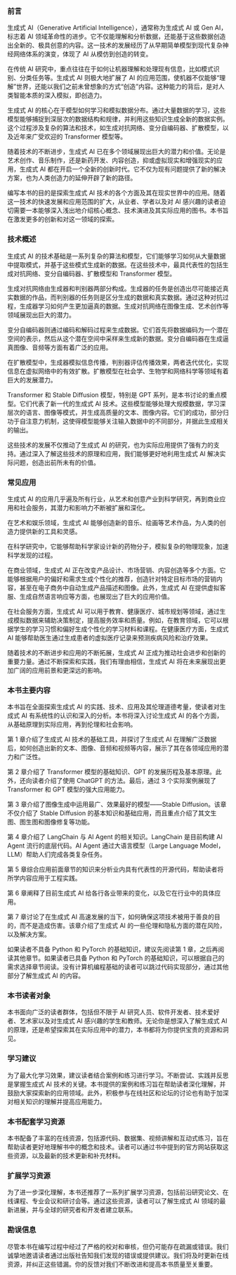 ### 前言
生成式 AI（Generative Artificial Intelligence），通常称为生成式 AI 或 Gen AI，标志着 AI 领域革命性的进步。它不仅能理解和分析数据，还能基于这些数据创造出全新的、极具创意的内容。这一技术的发展经历了从早期简单模型到现代复杂神经网络体系的演变，体现了 AI 从模仿到创造的转变。

在传统 AI 研究中，重点往往在于如何让机器理解和处理现有信息，比如模式识别、分类任务等。生成式 AI 则极大地扩展了 AI 的应用范围，使机器不仅能够“理解”世界，还能以我们之前未曾想象的方式“创造”内容。这种能力的背后，是对人类智能本质的深入模拟，即创造力。

生成式 AI 的核心在于模型如何学习和模拟数据分布。通过大量数据的学习，这些模型能够捕捉到深层次的数据结构和规律，并利用这些知识生成全新的数据实例。这个过程涉及复杂的算法和技术，如生成对抗网络、变分自编码器、扩散模型，以及近年来广受欢迎的 Transformer 模型等。

随着技术的不断进步，生成式 AI 已在多个领域展现出巨大的潜力和价值。无论是艺术创作、音乐制作，还是新药开发、内容创造，抑或虚拟现实和增强现实的应用，生成式 AI 都在开启一个全新的创新时代。它不仅为现有问题提供了新的解决方案，也为人类创造力的延伸开辟了新的路径。

编写本书的目的是探索生成式 AI 技术的各个方面及其在现实世界中的应用。随着这一技术的快速发展和应用范围的扩大，从业者、学者以及对 AI 感兴趣的读者迫切需要一本能够深入浅出地介绍核心概念、技术演进及其实际应用的图书。本书旨在激发更多的创新和对这一领域的探索。

### 技术概述
生成式 AI 的技术基础是一系列复杂的算法和模型，它们能够学习如何从大量数据中提取模式，并基于这些模式生成新的数据。在这些技术中，最具代表性的包括生成对抗网络、变分自编码器、扩散模型和 Transformer 模型。

生成对抗网络由生成器和判别器两部分构成。生成器的任务是创造出尽可能接近真实数据的作品，而判别器的任务则是区分生成的数据和真实数据。通过这种对抗过程，生成器学习如何产生更加逼真的数据。生成对抗网络在图像生成、艺术创作等领域展现出巨大的潜力。

变分自编码器则通过编码和解码过程来生成数据。它们首先将数据编码为一个潜在空间的表示，然后从这个潜在空间中采样来生成新的数据。变分自编码器在生成逼真图像、音频等方面有着广泛的应用。

在扩散模型中，生成器模拟信息传播，判别器评估传播效果，两者迭代优化，实现信息在虚拟网络中的有效扩散。扩散模型在社会学、生物学和网络科学等领域有着巨大的发展潜力。

Transformer 和 Stable Diffusion 模型，特别是 GPT 系列，是本书讨论的重点模型。它们代表了新一代的生成式 AI 技术。这些模型能够处理大规模数据，学习深层次的语言、图像等模式，并生成高质量的文本、图像内容。它们的成功，部分归功于自注意力机制，这使得模型能够关注输入数据中的不同部分，并据此生成相关的输出。

这些技术的发展不仅推动了生成式 AI 的研究，也为实际应用提供了强有力的支持。通过深入了解这些技术的原理和应用，我们能够更好地利用生成式 AI 解决实际问题，创造出前所未有的价值。

### 常见应用
生成式 AI 的应用几乎遍及所有行业，从艺术和创意产业到科学研究，再到商业应用和社会服务，其潜力和影响力不断被扩展和深化。

在艺术和娱乐领域，生成式 AI 能够创造新的音乐、绘画等艺术作品，为人类的创造力提供新的工具和灵感。

在科学研究中，它能够帮助科学家设计新的药物分子，模拟复杂的物理现象，加速科学发现的过程。

在商业领域，生成式 AI 正在改变产品设计、市场营销、内容创造等多个方面。它能够根据用户的偏好和需求生成个性化的推荐，创造针对特定目标市场的营销内容，甚至在电子商务中自动生成产品描述和图像。此外，生成式 AI 在提供虚拟客服、生成自然语言响应等方面，也展现出了巨大的应用价值。

在社会服务方面，生成式 AI 可以用于教育、健康医疗、城市规划等领域，通过生成模拟数据来辅助决策制定，提高服务效率和质量。例如，在教育领域，它可以根据学生的学习习惯和偏好生成个性化的学习材料和课程。在健康医疗方面，生成式 AI 能够帮助医生通过生成患者的虚拟医疗记录来预测疾病风险和治疗效果。

随着技术的不断进步和应用的不断拓展，生成式 AI 正成为推动社会进步和创新的重要力量。通过不断探索和实践，我们有理由相信，生成式 AI 将在未来展现出更加广阔的应用前景和更深远的影响。

### 本书主要内容
本书旨在全面探索生成式 AI 的实践、技术、应用及其伦理道德考量，使读者对生成式 AI 有系统性的认识和深入的分析。本书将深入讨论生成式 AI 的各个方面，从基础原理到实际应用，再到伦理和社会影响。

第 1 章介绍了生成式 AI 技术的基础工具，并探讨了生成式 AI 在理解广泛数据后，如何创造出新的文本、图像、音频和视频等内容，展示了其在各领域应用的潜力和广泛性。

第 2 章介绍了 Transformer 模型的基础知识、GPT 的发展历程及基本原理。此外，还向读者介绍了使用 ChatGPT 的方法。最后，通过 3 个实际案例展现了 Transformer 和 GPT 模型的强大应用能力。

第 3 章介绍了图像生成中运用最广、效果最好的模型——Stable Diffusion。该章不仅介绍了 Stable Diffusion 的基本知识和基础应用，而且重点介绍了其文生图、图生图和图像修复等功能。

第 4 章介绍了 LangChain 与 AI Agent 的相关知识。LangChain 是目前构建 AI Agent 流行的底层代码。AI Agent 通过大语言模型（Large Language Model，LLM）帮助人们完成各类复杂任务。

第 5 章综合应用前面章节的知识来分析业内具有代表性的开源代码，帮助读者将所学内容应用于工程实践。

第 6 章阐释了目前生成式 AI 给各行各业带来的变化，以及它在行业中的具体应用。

第 7 章讨论了在生成式 AI 高速发展的当下，如何确保这项技术被用于善良的目的，而不是造成伤害。该章介绍了生成式 AI 的一些伦理和隐私方面的潜在风险，以及解决方案。

如果读者不具备 Python 和 PyTorch 的基础知识，建议先阅读第 1 章，之后再阅读其他章节。如果读者已具备 Python 和 PyTorch 的基础知识，可以根据自己的需求选择章节阅读。没有计算机编程基础的读者可以跳过代码实现部分，通过其他部分了解生成式 AI 的内容。

### 本书读者对象
本书面向广泛的读者群体，包括但不限于 AI 研究人员、软件开发者、技术爱好者、艺术家以及对生成式 AI 感兴趣的学生和教师。无论你是想深入了解生成式 AI 的原理，还是希望探索其在实际应用中的潜力，本书都将为你提供宝贵的资源和洞见。

### 学习建议
为了最大化学习效果，建议读者结合案例和练习进行学习。不断尝试、实践并反思是掌握生成式 AI 技术的关键。本书提供的案例和练习旨在帮助读者深化理解，并鼓励大家探索新的应用领域。此外，积极参与在线社区和论坛的讨论也有助于加深对相关知识的理解并提高应用能力。

### 本书配套学习资源
本书配备了丰富的在线资源，包括源代码、数据集、视频讲解和互动式练习，旨在帮助读者更好地理解书中的概念和技术。读者可以通过书中提到的官方网站获取这些资源，以及最新的技术更新和补充材料。

### 扩展学习资源
为了进一步深化理解，本书还推荐了一系列扩展学习资源，包括前沿研究论文、在线课程、专业会议和研讨会等。通过这些资源，读者可以了解生成式 AI 领域的最新进展，并与全球的研究者和开发者建立联系。

### 勘误信息
尽管本书在编写过程中经过了严格的校对和审核，但仍可能存在疏漏或错误。我们诚挚地邀请读者通过出版社告知我们发现的错误或提供建议。我们将及时更新在线资源，并纠正这些错漏。你的反馈对我们不断改进和提高本书质量至关重要。 
